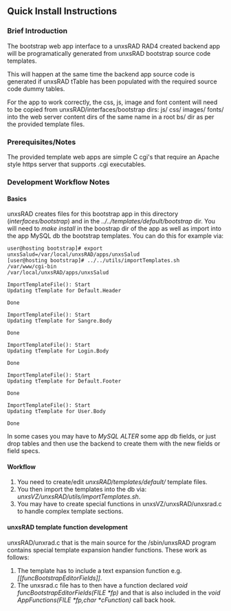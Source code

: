 ## Quick Install Instructions

### Brief Introduction

The bootstrap web app interface to a unxsRAD RAD4 created backend app
will be programatically generated from unxsRAD bootstrap source code templates.

This will happen at the same time the backend app source code is generated if unxsRAD
tTable has been populated with the required source code dummy tables.

For the app to work correctly, the css, js, image and font content will
need to  be copied from unxsRAD/interfaces/bootstrap dirs: js/ css/ images/ fonts/
into the web server content dirs of the same name in a root bs/ dir as per the
provided template files.

### Prerequisites/Notes

The provided template web apps are simple C cgi's that require an Apache style
https server that supports .cgi executables.

### Development Workflow Notes

#### Basics

unxsRAD creates files for this bootstrap app in this directory (*interfaces/bootstrap*) and in the *../../templates/default/bootstrap* dir.
You will need to _make install_ in the boostrap dir of the app as well as import into the app MySQL db the bootstrap templates.
You can do this for example via:

```
user@hosting bootstrap]# export unxsSalud=/var/local/unxsRAD/apps/unxsSalud 
[user@hosting bootstrap]# ../../utils/importTemplates.sh 
/var/www/cgi-bin
/var/local/unxsRAD/apps/unxsSalud

ImportTemplateFile(): Start
Updating tTemplate for Default.Header

Done

ImportTemplateFile(): Start
Updating tTemplate for Sangre.Body

Done

ImportTemplateFile(): Start
Updating tTemplate for Login.Body

Done

ImportTemplateFile(): Start
Updating tTemplate for Default.Footer

Done

ImportTemplateFile(): Start
Updating tTemplate for User.Body

Done
```

In some cases you may have to _MySQL ALTER_ some app db fields, or just drop tables and then use the backend to create them
with the new fields or field specs.

#### Workflow

 1. You need to create/edit *unxsRAD/templates/default/* template files.
 1. You then import the templates into the db via: *unxsVZ/unxsRAD/utils/importTemplates.sh*.
 1. You may have to create special functions in unxsVZ/unxsRAD/unxsrad.c to handle complex template sections.

#### unxsRAD template function development

unxsRAD/unxrad.c that is the main source for the /sbin/unxsRAD program contains special template expansion handler functions.
These work as follows:

 1. The template has to include a text expansion function e.g. *[[funcBootstrapEditorFields]]*.
 1. The unxsrad.c file has to then have a function declared _void funcBootstrapEditorFields(FILE *fp)_ and that is also included in the _void AppFunctions(FILE *fp,char *cFunction)_ call back hook.

